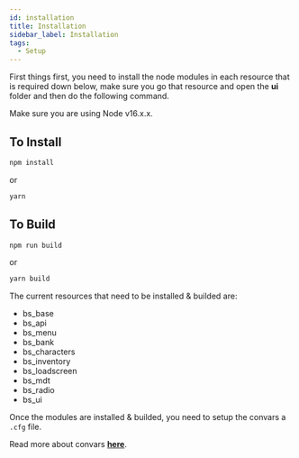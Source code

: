 ```yaml
---
id: installation
title: Installation
sidebar_label: Installation
tags: 
  - Setup
---
```


First things first, you need to install the node modules in each resource that is required down below, make sure you go that resource and open the **ui** folder and then do the following command.

Make sure you are using Node v16.x.x.

## To Install

```bash
npm install
```
or
```bash
yarn
```

## To Build

```bash
npm run build
```
or
```bash
yarn build
```

The current resources that need to be installed & builded are:
 
- bs_base
- bs_api
- bs_menu
- bs_bank
- bs_characters
- bs_inventory
- bs_loadscreen
- bs_mdt
- bs_radio
- bs_ui

Once the modules are installed & builded, you need to setup the convars a `.cfg` file.

Read more about convars [**here**](convars.md).

